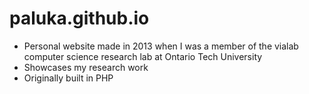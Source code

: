 # paluka.github.io

- Personal website made in 2013 when I was a member of the vialab computer science research lab at Ontario Tech University
- Showcases my research work
- Originally built in PHP
